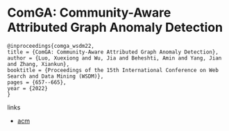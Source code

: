 # ComGA: Community-Aware Attributed Graph Anomaly Detection

```
@inproceedings{comga_wsdm22,
title = {ComGA: Community-Aware Attributed Graph Anomaly Detection},
author = {Luo, Xuexiong and Wu, Jia and Beheshti, Amin and Yang, Jian and Zhang, Xiankun},
booktitle = {Proceedings of the 15th International Conference on Web Search and Data Mining (WSDM)},
pages = {657--665},
year = {2022}
}
```

links
- [acm](https://dl.acm.org/doi/10.1145/3488560.3498389)
